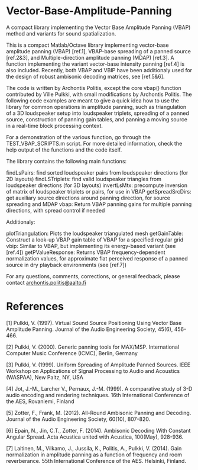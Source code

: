 # Vector-Base-Amplitude-Panning
A compact library implementing the Vector Base Amplitude Panning (VBAP) method and variants for sound spatialization.

This is a compact Matlab/Octave library implementing vector-base amplitude
panning (VBAP) [ref.1], VBAP-base spreading of a panned source [ref.2&3], 
and Multiple-direction amplitude panning (MDAP) [ref.3]. A function 
implementing the variant vector-base intensity panning [ref.4] is also 
included. Recently, both VBAP and VBIP have been additionaly used for the 
design of robust ambisonic decoding matrices, see [ref.5&6].

The code is written by Archontis Politis, except the core vbap()
function contributed by Ville Pulkki, with small modifications by
Archontis Politis. The following code examples are meant to give a quick
idea how to use the library for common operations in amplitude panning,
such as triangulation of a 3D loudspeaker setup into loudspeaker triplets, 
spreading of a panned source, construction of panning gain
tables, and panning a moving source in a real-time block processing context.

For a demonstration of the various function, go through the TEST_VBAP_SCRIPTS.m
script. For more detailed information, check the help output of the functions 
and the code itself.

The library contains the following main functions:
  
  findLsPairs:    find sorted loudspeaker pairs from loudspeaker
                  directions (for 2D layouts)
  findLSTriplets: find valid loudspeaker triangles from loudspeaker
                  directions (for 3D layouts)
  invertLsMtx:    precompute inversion of matrix of loudspeaker triplets 
                  or pairs, for use in VBAP
  getSpreadSrcDirs:   get auxiliary source directions around panning 
                      direction, for source spreading and MDAP
  vbap:   Return VBAP panning gains for multiple panning directions, with
          spread control if needed

Additionaly:

  plotTriangulation:  Plots the loudspeaker triangulated mesh
  getGainTable:   Construct a look-up VBAP gain table of VBAP for a 
                  specified regular grid
  vbip:   Similar to VBAP, but implementing its energy-based variant 
          (see [ref.4])
  getPValueResponse:  Returns VBAP frequency-dependent normalization
                      values, for approximate flat perceived response of
                      a panned source in dry playback environments 
                      (see [ref.7])

For any questions, comments, corrections, or general feedback, please
contact archontis.politis@aalto.fi

# References

[1] Pulkki, V. (1997). Virtual Sound Source Positioning Using Vector Base Amplitude Panning. 
    Journal of the Audio Engineering Society, 45(6), 456-466.

[2] Pulkki, V. (2000). Generic panning tools for MAX/MSP.
    International Computer Music Conference (ICMC), Berlin, Germany

[3] Pulkki, V. (1999). Uniform Spreading of Amplitude Panned Sources. 
    IEEE Workshop on Applications of Signal Processing to Audio and Acoustics (WASPAA), New Paltz, NY, USA

[4] Jot, J.-M., Larcher V., Pernaux, J.-M. (1999). A comparative study of 3-D audio encoding and rendering techniques.
    16th International Conference of the AES, Rovaniemi, Finland

[5] Zotter, F., Frank, M. (2012). All-Round Ambisonic Panning and Decoding. 
    Journal of the Audio Engineering Society, 60(10), 807-820.

[6] Epain, N., Jin, C.T., Zotter, F. (2014). Ambisonic Decoding With Constant Angular Spread.
    Acta Acustica united with Acustica, 100(May), 928-936.

[7] Laitinen, M., Vilkamo, J., Jussila, K., Politis, A., Pulkki, V. (2014). 
    Gain normalization in amplitude panning as a function of frequency and room reverberance. 
    55th International Conference of the AES. Helsinki, Finland.

